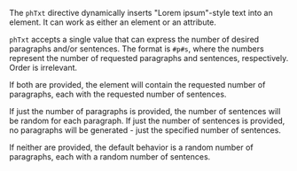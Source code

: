 The `phTxt` directive dynamically inserts "Lorem ipsum"-style text
into an element. It can work as either an element or an attribute. 

`phTxt` accepts a single value that can express the number of desired paragraphs
and/or sentences. The format is `#p#s`, where the numbers represent the number
of requested paragraphs and sentences, respectively. Order is irrelevant.

If both are provided, the element will contain the requested number of
paragraphs, each with the requested number of sentences.

If just the number of paragraphs is provided, the number of sentences will be
random for each paragraph. If just the number of sentences is provided, no
paragraphs will be generated - just the specified number of sentences.

If neither are provided, the default behavior is a random number of paragraphs,
each with a random number of sentences.
